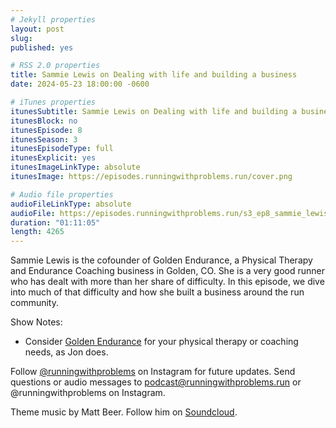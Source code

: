 ```yaml
---
# Jekyll properties
layout: post
slug:
published: yes

# RSS 2.0 properties
title: Sammie Lewis on Dealing with life and building a business
date: 2024-05-23 18:00:00 -0600

# iTunes properties
itunesSubtitle: Sammie Lewis on Dealing with life and building a business
itunesBlock: no
itunesEpisode: 8
itunesSeason: 3
itunesEpisodeType: full
itunesExplicit: yes
itunesImageLinkType: absolute
itunesImage: https://episodes.runningwithproblems.run/cover.png

# Audio file properties
audioFileLinkType: absolute
audioFile: https://episodes.runningwithproblems.run/s3_ep8_sammie_lewis.mp3
duration: "01:11:05"
length: 4265
---
```


Sammie Lewis is the cofounder of Golden Endurance, a Physical Therapy and Endurance Coaching business in Golden, CO. She is a very good runner who has dealt with more than her share of difficulty. In this episode, we dive into much of that difficulty and how she built a business around the run community.

Show Notes:
- Consider [Golden Endurance](https://www.golden-endurance.com) for your physical therapy or coaching needs, as Jon does.

Follow [@runningwithproblems](https://www.instagram.com/runningwithproblems/) on Instagram for future updates. Send questions or audio messages to podcast@runningwithproblems.run or @runningwithproblems on Instagram.

Theme music by Matt Beer. Follow him on [Soundcloud](https://soundcloud.com/mattbeermusic).
